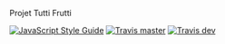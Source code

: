 Projet Tutti Frutti

[![JavaScript Style Guide](https://img.shields.io/badge/code_style-standard-brightgreen.svg)](https://standardjs.com)
[![Travis master](https://img.shields.io/travis/WildCodeSchool/paris-0218-tuttifrutti-client.svg)](https://travis-ci.org/WildCodeSchool/paris-0218-tuttifrutti-client)
[![Travis dev](https://img.shields.io/travis/WildCodeSchool/paris-0218-tuttifrutti-client/dev.svg)](https://travis-ci.org/WildCodeSchool/paris-0218-tuttifrutti-client/branches)